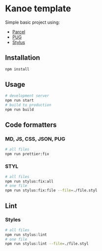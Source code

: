 # Kanoe template

Simple basic project using:

- [Parcel](https://github.com/parcel-bundler/parcel)
- [PUG](https://github.com/pugjs/pug)
- [Stylus](https://github.com/stylus/stylus)

## Installation

```bash
npm install
```

## Usage

```bash
# development server
npm run start
# build to production
npm run build
```

## Code formatters

### MD, JS, CSS, JSON, PUG

```bash
# all files
npm run prettier:fix
```

### STYL
```bash
# all files
npm run stylus:fix:all
# one file
npm run stylus:fix:file --file=./file.styl
```

## Lint

### Styles

```bash
# all files
npm run stylus:lint
# one file
npm run stylus:lint --file=./file.styl
```
